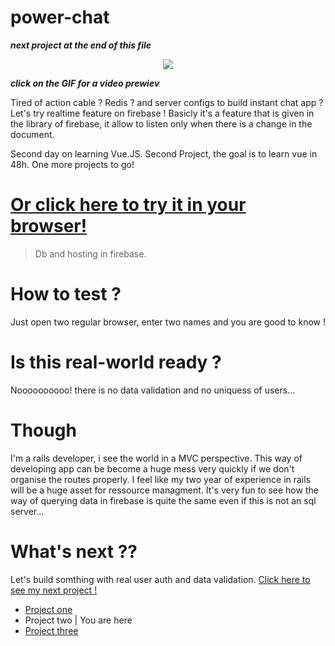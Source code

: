 # power-chat
***next project at the end of this file***
<p align="center">
<a href="https://res.cloudinary.com/duydvdaxd/video/upload/v1584299293/Vue-Sprint/powerChat_t7byig.mp4"><img src="https://res.cloudinary.com/duydvdaxd/image/upload/v1584299628/Vue-Sprint/powerChat_e38uio.gif"></a>
</p>

***click on the GIF for a video prewiev***

Tired of action cable ? Redis ? and server configs to build instant chat app ?
Let's try realtime feature on firebase !
Basicly it's a feature that is given in the library of firebase, it allow to listen only when there is a change in the document.

Second day on learning Vue.JS.
Second Project, the goal is to learn vue in 48h.
One more projects to go!

# <a class='text-center' href="https://power-chat-vue.firebaseapp.com">Or click here to try it in your browser!</a>

> Db and hosting in firebase.

# How to test ?

Just open two regular browser, enter two names and you are good to know !

# Is this real-world ready ?

Noooooooooo! there is no data validation and no uniquess of users...

# Though

I'm a rails developer, i see the world in a MVC perspective.
This way of developing app can be become a huge mess very quickly if we don't organise the routes properly.
I feel like my two year of experience in rails will be a huge asset for ressource managment. 
It's very fun to see how the way of querying data in firebase is quite the same even if this is not an sql server...

# What's next ??

Let's build somthing with real user auth and data validation. 
<a class='text-center' href="https://github.com/letItCurl/what-is-my-stack">Click here to see my next project !</a>

- <a href="https://github.com/letItCurl/vue-my-smoothies/">Project one</a>
- Project two | You are here
- <a href="https://github.com/letItCurl/what-is-my-stack">Project three</a>





